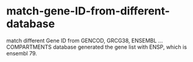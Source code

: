 # match-gene-ID-from-different-database
match different Gene ID from GENCOD, GRCG38, ENSEMBL ...
COMPARTMENTS database generated the gene list with ENSP, which is ensembl 79.

